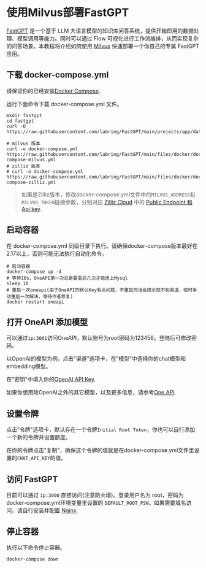 # 使用Milvus部署FastGPT

[FastGPT](https://fastgpt.in/) 是一个基于 LLM 大语言模型的知识库问答系统，提供开箱即用的数据处理、模型调用等能力。同时可以通过 Flow 可视化进行工作流编排，从而实现复杂的问答场景。本教程将介绍如何使用 [Milvus](https://milvus.io/) 快速部署一个你自己的专属 FastGPT 应用。


## 下载 docker-compose.yml

请保证你的已经安装[Docker Compose](https://docs.docker.com/compose/).

运行下面命令下载 docker-compose.yml 文件。
```shell
mkdir fastgpt
cd fastgpt
curl -O https://raw.githubusercontent.com/labring/FastGPT/main/projects/app/data/config.json

# milvus 版本
curl -o docker-compose.yml https://raw.githubusercontent.com/labring/FastGPT/main/files/docker/docker-compose-milvus.yml
# zilliz 版本
# curl -o docker-compose.yml https://raw.githubusercontent.com/labring/FastGPT/main/files/docker/docker-compose-zilliz.yml
```

> 如果是Zilliz版本，修改docker-compose.yml文件中的`MILVUS_ADDRESS`和`MILVUS_TOKEN`链接参数，分别对应 [Zilliz Cloud](https://zilliz.com/cloud) 中的 [Public Endpoint 和 Api key](https://cdn.jsdelivr.net/gh/yangchuansheng/fastgpt-imgs@main/imgs/zilliz_key.png).

## 启动容器 
在 docker-compose.yml 同级目录下执行。请确保docker-compose版本最好在2.17以上，否则可能无法执行自动化命令。
```shell
# 启动容器
docker-compose up -d
# 等待10s，OneAPI第一次总是要重启几次才能连上Mysql
sleep 10
# 重启一次oneapi(由于OneAPI的默认Key有点问题，不重启的话会提示找不到渠道，临时手动重启一次解决，等待作者修复)
docker restart oneapi
```

## 打开 OneAPI 添加模型

可以通过`ip:3001`访问OneAPI，默认账号为root密码为123456。登陆后可修改密码。

以OpenAI的模型为例，点击"渠道"选项卡，在"模型"中选择你的chat模型和embedding模型。

在"密钥"中填入你的[OpenAI API Key](https://platform.openai.com/docs/quickstart).

如果你想用除OpenAI之外的其它模型，以及更多信息，请参考[One API](https://doc.fastgpt.in/docs/development/one-api/).

## 设置令牌

点击"令牌"选项卡，默认存在一个令牌`Initial Root Token`，你也可以自行添加一个新的令牌并设置额度。

在你的令牌点击"复制"，确保这个令牌的值就是在docker-compose.yml文件里设置的`CHAT_API_KEY`的值。

## 访问 FastGPT

目前可以通过 `ip:3000` 直接访问(注意防火墙)。登录用户名为 root，密码为docker-compose.yml环境变量里设置的 `DEFAULT_ROOT_PSW`。如果需要域名访问，请自行安装并配置 [Nginx](https://nginx.org/en/).

## 停止容器
执行以下命令停止容器。
```shell
docker-compose down
```


